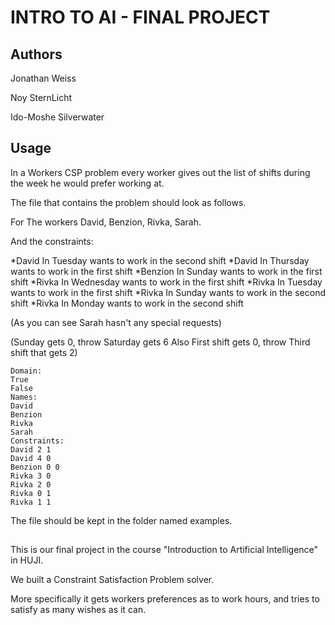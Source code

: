 # INTRO TO AI - FINAL PROJECT

## Authors
Jonathan Weiss

Noy SternLicht

Ido-Moshe Silverwater

## Usage

In a Workers CSP problem every worker gives out the list of shifts during the week
he would prefer working at.

The file that contains the problem should look as follows.

For The workers David, Benzion, Rivka, Sarah.

And the constraints:

*David In Tuesday wants to work in the second shift
*David In Thursday wants to work in the first shift
*Benzion In Sunday wants to work in the first shift
*Rivka In Wednesday wants to work in the first shift
*Rivka In Tuesday wants to work in the first shift
*Rivka In Sunday wants to work in the second shift
*Rivka In Monday wants to work in the second shift

(As you can see Sarah hasn't any special requests)

(Sunday gets 0, throw Saturday gets 6
Also First shift gets 0, throw Third shift that gets 2)

```
Domain:
True
False
Names:
David
Benzion
Rivka
Sarah
Constraints:
David 2 1
David 4 0
Benzion 0 0
Rivka 3 0
Rivka 2 0
Rivka 0 1
Rivka 1 1
```

The file should be kept in the folder named examples.

##

This is our final project in the course "Introduction to Artificial Intelligence" in HUJI.

We built a Constraint Satisfaction Problem solver.

More specifically it gets workers preferences as to work hours, and tries to satisfy as many wishes as it can.
